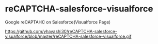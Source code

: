 # reCAPTCHA-salesforce-visualforce
Google reCAPTAHC on Salesforce(Visualforce Page)

https://github.com/yhayashi30/reCAPTCHA-salesforce-visualforce/blob/master/reCAPTCHA-salesforce-visualforce.gif
